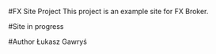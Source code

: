 #FX Site Project
This project is an example site for FX Broker.

#Site in progress


#Author 
Łukasz Gawryś
